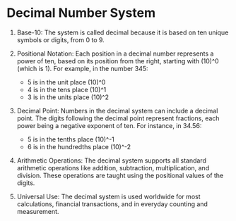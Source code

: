 # Decimal Number System

1. Base-10: The system is called decimal because it is based on ten unique symbols or digits, from 0 to 9.

2. Positional Notation: Each position in a decimal number represents a power of ten, based on its position from the right, starting with (10)^0 (which is 1). For example, in the number 345:
    - 5 is in the unit place (10)^0
    - 4 is in the tens place (10)^1
    - 3 is in the units place (10)^2

3. Decimal Point: Numbers in the decimal system can include a decimal point. The digits following the decimal point represent fractions, each power being a negative exponent of ten. For instance, in 34.56:
    - 5 is in the tenths place (10)^-1
    - 6 is in the hundredths place (10)^-2

4. Arithmetic Operations: The decimal system supports all standard arithmetic operations like addition, subtraction, multiplication, and division. These operations are taught using the positional values of the digits.

5. Universal Use: The decimal system is used worldwide for most calculations, financial transactions, and in everyday counting and measurement.

